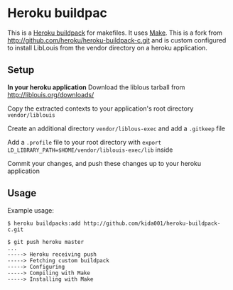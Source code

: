 Heroku buildpac
===================

This is a [Heroku buildpack](http://devcenter.heroku.com/articles/buildpacks) for makefiles.
It uses [Make](http://www.gnu.org/software/make/).
This is a fork from http://github.com/heroku/heroku-buildpack-c.git and is custom configured to install LibLouis from the vendor directory on a heroku application.

Setup
-----

**In your heroku application**
Download the liblous tarball from http://liblouis.org/downloads/

Copy the extracted contexts to your application's root directory `vendor/liblouis`

Create an additional directory `vendor/liblous-exec` and add a `.gitkeep` file

Add a `.profile` file to your root directory with `export LD_LIBRARY_PATH=$HOME/vendor/liblouis-exec/lib` inside

Commit your changes, and push these changes up to your heroku application


Usage
-----

Example usage:

    $ heroku buildpacks:add http://github.com/kida001/heroku-buildpack-c.git

    $ git push heroku master
    ...
    -----> Heroku receiving push
    -----> Fetching custom buildpack
    -----> Configuring
    -----> Compiling with Make
    -----> Installing with Make
